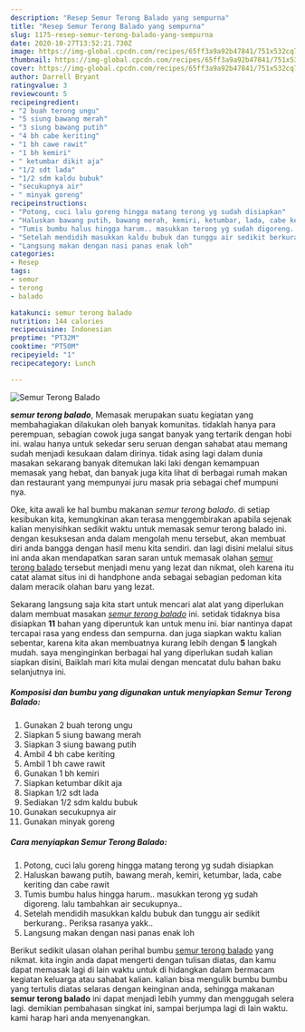 ```yaml
---
description: "Resep Semur Terong Balado yang sempurna"
title: "Resep Semur Terong Balado yang sempurna"
slug: 1175-resep-semur-terong-balado-yang-sempurna
date: 2020-10-27T13:52:21.730Z
image: https://img-global.cpcdn.com/recipes/65ff3a9a92b47841/751x532cq70/semur-terong-balado-foto-resep-utama.jpg
thumbnail: https://img-global.cpcdn.com/recipes/65ff3a9a92b47841/751x532cq70/semur-terong-balado-foto-resep-utama.jpg
cover: https://img-global.cpcdn.com/recipes/65ff3a9a92b47841/751x532cq70/semur-terong-balado-foto-resep-utama.jpg
author: Darrell Bryant
ratingvalue: 3
reviewcount: 5
recipeingredient:
- "2 buah terong ungu"
- "5 siung bawang merah"
- "3 siung bawang putih"
- "4 bh cabe keriting"
- "1 bh cawe rawit"
- "1 bh kemiri"
- " ketumbar dikit aja"
- "1/2 sdt lada"
- "1/2 sdm kaldu bubuk"
- "secukupnya air"
- " minyak goreng"
recipeinstructions:
- "Potong, cuci lalu goreng hingga matang terong yg sudah disiapkan"
- "Haluskan bawang putih, bawang merah, kemiri, ketumbar, lada, cabe keriting dan cabe rawit"
- "Tumis bumbu halus hingga harum.. masukkan terong yg sudah digoreng. lalu tambahkan air secukupnya.."
- "Setelah mendidih masukkan kaldu bubuk dan tunggu air sedikit berkurang.. Periksa rasanya yakk.."
- "Langsung makan dengan nasi panas enak loh"
categories:
- Resep
tags:
- semur
- terong
- balado

katakunci: semur terong balado 
nutrition: 144 calories
recipecuisine: Indonesian
preptime: "PT32M"
cooktime: "PT50M"
recipeyield: "1"
recipecategory: Lunch

---
```



![Semur Terong Balado](https://img-global.cpcdn.com/recipes/65ff3a9a92b47841/751x532cq70/semur-terong-balado-foto-resep-utama.jpg)

<b><i>semur terong balado</i></b>, Memasak merupakan suatu kegiatan yang membahagiakan dilakukan oleh banyak komunitas. tidaklah hanya para perempuan, sebagian cowok juga sangat banyak yang tertarik dengan hobi ini. walau hanya untuk sekedar seru seruan dengan sahabat atau memang sudah menjadi kesukaan dalam dirinya. tidak asing lagi dalam dunia masakan sekarang banyak ditemukan laki laki dengan kemampuan memasak yang hebat, dan banyak juga kita lihat di berbagai rumah makan dan restaurant yang mempunyai juru masak pria sebagai chef mumpuni nya.

Oke, kita awali ke hal bumbu makanan <i>semur terong balado</i>. di setiap kesibukan kita, kemungkinan akan terasa menggembirakan apabila sejenak kalian menyisihkan sedikit waktu untuk memasak semur terong balado ini. dengan kesuksesan anda dalam mengolah menu tersebut, akan membuat diri anda bangga dengan hasil menu kita sendiri. dan lagi disini melalui situs ini anda akan mendapatkan saran saran untuk memasak olahan <u>semur terong balado</u> tersebut menjadi menu yang lezat dan nikmat, oleh karena itu catat alamat situs ini di handphone anda sebagai sebagian pedoman kita dalam meracik olahan baru yang lezat.




Sekarang langsung saja kita start untuk mencari alat alat yang diperlukan dalam membuat masakan <u><i>semur terong balado</i></u> ini. setidak tidaknya bisa disiapkan <b>11</b> bahan yang diperuntuk kan untuk menu ini. biar nantinya dapat tercapai rasa yang endess dan sempurna. dan juga siapkan waktu kalian sebentar, karena kita akan membuatnya kurang lebih dengan <b>5</b> langkah mudah. saya menginginkan berbagai hal yang diperlukan sudah kalian siapkan disini, Baiklah mari kita mulai dengan mencatat dulu bahan baku selanjutnya ini.

<!--inarticleads1-->

##### Komposisi dan bumbu yang digunakan untuk menyiapkan Semur Terong Balado:

1. Gunakan 2 buah terong ungu
1. Siapkan 5 siung bawang merah
1. Siapkan 3 siung bawang putih
1. Ambil 4 bh cabe keriting
1. Ambil 1 bh cawe rawit
1. Gunakan 1 bh kemiri
1. Siapkan  ketumbar dikit aja
1. Siapkan 1/2 sdt lada
1. Sediakan 1/2 sdm kaldu bubuk
1. Gunakan secukupnya air
1. Gunakan  minyak goreng




<!--inarticleads2-->

##### Cara menyiapkan Semur Terong Balado:

1. Potong, cuci lalu goreng hingga matang terong yg sudah disiapkan
1. Haluskan bawang putih, bawang merah, kemiri, ketumbar, lada, cabe keriting dan cabe rawit
1. Tumis bumbu halus hingga harum.. masukkan terong yg sudah digoreng. lalu tambahkan air secukupnya..
1. Setelah mendidih masukkan kaldu bubuk dan tunggu air sedikit berkurang.. Periksa rasanya yakk..
1. Langsung makan dengan nasi panas enak loh




Berikut sedikit ulasan olahan perihal bumbu <u>semur terong balado</u> yang nikmat. kita ingin anda dapat mengerti dengan tulisan diatas, dan kamu dapat memasak lagi di lain waktu untuk di hidangkan dalam bermacam kegiatan keluarga atau sahabat kalian. kalian bisa mengulik bumbu bumbu yang tertulis diatas selaras dengan keinginan anda, sehingga makanan <b>semur terong balado</b> ini dapat menjadi lebih yummy dan menggugah selera lagi. demikian pembahasan singkat ini, sampai berjumpa lagi di lain waktu. kami harap hari anda menyenangkan.
